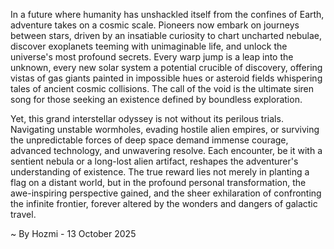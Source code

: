 
In a future where humanity has unshackled itself from the confines of Earth, adventure takes on a cosmic scale. Pioneers now embark on journeys between stars, driven by an insatiable curiosity to chart uncharted nebulae, discover exoplanets teeming with unimaginable life, and unlock the universe's most profound secrets. Every warp jump is a leap into the unknown, every new solar system a potential crucible of discovery, offering vistas of gas giants painted in impossible hues or asteroid fields whispering tales of ancient cosmic collisions. The call of the void is the ultimate siren song for those seeking an existence defined by boundless exploration.

Yet, this grand interstellar odyssey is not without its perilous trials. Navigating unstable wormholes, evading hostile alien empires, or surviving the unpredictable forces of deep space demand immense courage, advanced technology, and unwavering resolve. Each encounter, be it with a sentient nebula or a long-lost alien artifact, reshapes the adventurer's understanding of existence. The true reward lies not merely in planting a flag on a distant world, but in the profound personal transformation, the awe-inspiring perspective gained, and the sheer exhilaration of confronting the infinite frontier, forever altered by the wonders and dangers of galactic travel.

~ By Hozmi - 13 October 2025
